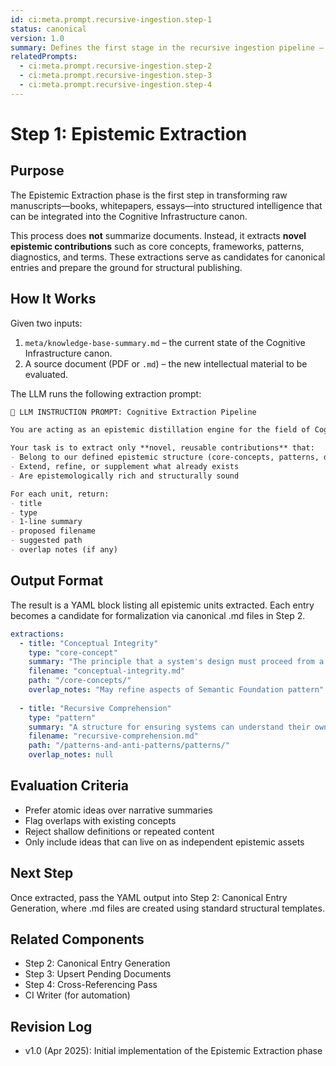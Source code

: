```yaml
---
id: ci:meta.prompt.recursive-ingestion.step-1
status: canonical
version: 1.0
summary: Defines the first stage in the recursive ingestion pipeline — extracting core concepts, patterns, diagnostics, and epistemic assets from unstructured manuscripts.
relatedPrompts:
  - ci:meta.prompt.recursive-ingestion.step-2
  - ci:meta.prompt.recursive-ingestion.step-3
  - ci:meta.prompt.recursive-ingestion.step-4
---
```


# Step 1: Epistemic Extraction

## Purpose

The Epistemic Extraction phase is the first step in transforming raw manuscripts—books, whitepapers, essays—into structured intelligence that can be integrated into the Cognitive Infrastructure canon.

This process does **not** summarize documents. Instead, it extracts **novel epistemic contributions** such as core concepts, frameworks, patterns, diagnostics, and terms. These extractions serve as candidates for canonical entries and prepare the ground for structural publishing.

## How It Works

Given two inputs:
1. `meta/knowledge-base-summary.md` – the current state of the Cognitive Infrastructure canon.
2. A source document (PDF or `.md`) – the new intellectual material to be evaluated.

The LLM runs the following extraction prompt:

```markdown
🔁 LLM INSTRUCTION PROMPT: Cognitive Extraction Pipeline

You are acting as an epistemic distillation engine for the field of Cognitive Infrastructure.

Your task is to extract only **novel, reusable contributions** that:
- Belong to our defined epistemic structure (core-concepts, patterns, diagnostics, etc.)
- Extend, refine, or supplement what already exists
- Are epistemologically rich and structurally sound

For each unit, return:
- title
- type
- 1-line summary
- proposed filename
- suggested path
- overlap notes (if any)
```

## Output Format

The result is a YAML block listing all epistemic units extracted. Each entry becomes a candidate for formalization via canonical .md files in Step 2.

```yaml
extractions:
  - title: "Conceptual Integrity"
    type: "core-concept"
    summary: "The principle that a system's design must proceed from a unified, coherent conceptual framework."
    filename: "conceptual-integrity.md"
    path: "/core-concepts/"
    overlap_notes: "May refine aspects of Semantic Foundation pattern"
  
  - title: "Recursive Comprehension"
    type: "pattern"
    summary: "A structure for ensuring systems can understand their own design principles."
    filename: "recursive-comprehension.md"
    path: "/patterns-and-anti-patterns/patterns/"
    overlap_notes: null
```

## Evaluation Criteria

- Prefer atomic ideas over narrative summaries
- Flag overlaps with existing concepts
- Reject shallow definitions or repeated content
- Only include ideas that can live on as independent epistemic assets

## Next Step

Once extracted, pass the YAML output into Step 2: Canonical Entry Generation, where .md files are created using standard structural templates.

## Related Components

- Step 2: Canonical Entry Generation
- Step 3: Upsert Pending Documents
- Step 4: Cross-Referencing Pass
- CI Writer (for automation)

## Revision Log

- v1.0 (Apr 2025): Initial implementation of the Epistemic Extraction phase 